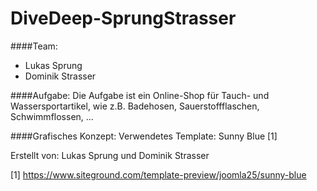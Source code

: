 # DiveDeep-SprungStrasser
####Team:
- Lukas Sprung
- Dominik Strasser

####Aufgabe:
Die Aufgabe ist ein Online-Shop für Tauch- und Wassersportartikel, wie z.B. Badehosen, Sauerstoffflaschen, Schwimmflossen, ...

####Grafisches Konzept:
Verwendetes Template: Sunny Blue [1]

Erstellt von: Lukas Sprung und Dominik Strasser

[1] https://www.siteground.com/template-preview/joomla25/sunny-blue
